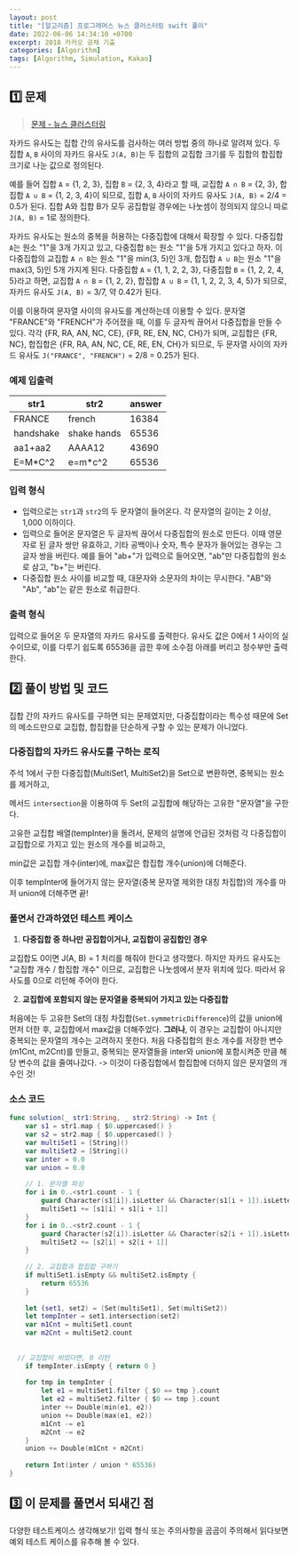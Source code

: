 ```yaml
---
layout: post
title: "[알고리즘] 프로그래머스 뉴스 클러스터링 swift 풀이"
date: 2022-06-06 14:34:10 +0700
excerpt: 2018 카카오 공채 기출
categories: [Algorithm]
tags: [Algorithm, Simulation, Kakao]
---
```


## **1️⃣ 문제**

> [문제 - 뉴스 클러스터링](https://programmers.co.kr/learn/courses/30/lessons/17677)

자카드 유사도는 집합 간의 유사도를 검사하는 여러 방법 중의 하나로 알려져 있다. 두 집합 `A`, `B` 사이의 자카드 유사도 `J(A, B)`는 두 집합의 교집합 크기를 두 집합의 합집합 크기로 나눈 값으로 정의된다.

예를 들어 집합 `A` = {1, 2, 3}, 집합 `B` = {2, 3, 4}라고 할 때, 교집합 `A ∩ B` = {2, 3}, 합집합 `A ∪ B` = {1, 2, 3, 4}이 되므로, 집합 `A`, `B` 사이의 자카드 유사도 `J(A, B)` = 2/4 = 0.5가 된다. 집합 A와 집합 B가 모두 공집합일 경우에는 나눗셈이 정의되지 않으니 따로 `J(A, B)` = 1로 정의한다.

자카드 유사도는 원소의 중복을 허용하는 다중집합에 대해서 확장할 수 있다. 다중집합 `A`는 원소 "1"을 3개 가지고 있고, 다중집합 `B`는 원소 "1"을 5개 가지고 있다고 하자. 이 다중집합의 교집합 `A ∩ B`는 원소 "1"을 min(3, 5)인 3개, 합집합 `A ∪ B`는 원소 "1"을 max(3, 5)인 5개 가지게 된다. 다중집합 `A` = {1, 1, 2, 2, 3}, 다중집합 `B` = {1, 2, 2, 4, 5}라고 하면, 교집합 `A ∩ B` = {1, 2, 2}, 합집합 `A ∪ B` = {1, 1, 2, 2, 3, 4, 5}가 되므로, 자카드 유사도 `J(A, B)` = 3/7, 약 0.42가 된다.

이를 이용하여 문자열 사이의 유사도를 계산하는데 이용할 수 있다. 문자열 "FRANCE"와 "FRENCH"가 주어졌을 때, 이를 두 글자씩 끊어서 다중집합을 만들 수 있다. 각각 {FR, RA, AN, NC, CE}, {FR, RE, EN, NC, CH}가 되며, 교집합은 {FR, NC}, 합집합은 {FR, RA, AN, NC, CE, RE, EN, CH}가 되므로, 두 문자열 사이의 자카드 유사도 `J("FRANCE", "FRENCH")` = 2/8 = 0.25가 된다.

### 예제 입출력

| str1      | str2        | answer |
| --------- | ----------- | ------ |
| FRANCE    | french      | 16384  |
| handshake | shake hands | 65536  |
| aa1+aa2   | AAAA12      | 43690  |
| E=M*C^2   | e=m*c^2     | 65536  |

### 입력 형식

- 입력으로는 `str1`과 `str2`의 두 문자열이 들어온다. 각 문자열의 길이는 2 이상, 1,000 이하이다.
- 입력으로 들어온 문자열은 두 글자씩 끊어서 다중집합의 원소로 만든다. 이때 영문자로 된 글자 쌍만 유효하고, 기타 공백이나 숫자, 특수 문자가 들어있는 경우는 그 글자 쌍을 버린다. 예를 들어 "ab+"가 입력으로 들어오면, "ab"만 다중집합의 원소로 삼고, "b+"는 버린다.
- 다중집합 원소 사이를 비교할 때, 대문자와 소문자의 차이는 무시한다. "AB"와 "Ab", "ab"는 같은 원소로 취급한다.

### 출력 형식

입력으로 들어온 두 문자열의 자카드 유사도를 출력한다. 유사도 값은 0에서 1 사이의 실수이므로, 이를 다루기 쉽도록 65536을 곱한 후에 소수점 아래를 버리고 정수부만 출력한다.

## 2️⃣ 풀이 방법 및 코드

집합 간의 자카드 유사도를 구하면 되는 문제였지만, 다중집합이라는 특수성 때문에 Set의 메소드만으로 교집합, 합집합을 단순하게 구할 수 있는 문제가 아니었다.

### 다중집합의 자카드 유사도를 구하는 로직

주석 1에서 구한 다중집합(MultiSet1, MultiSet2)을 Set으로 변환하면, 중복되는 원소를 제거하고,

메서드 `intersection`을 이용하여 두 Set의 교집합에 해당하는 고유한 "문자열"을 구한다.



고유한 교집합 배열(tempInter)을 돌려서, 문제의 설명에 언급된 것처럼 각 다중집합이 교집합으로 가지고 있는 원소의 개수를 비교하고,

min값은 교집합 개수(inter)에, max값은 합집합 개수(union)에 더해준다.

이후 tempInter에 들어가지 않는 문자열(중복 문자열 제외한 대칭 차집합)의 개수를 마저 union에 더해주면 끝!



### 풀면서 간과하였던 테스트 케이스

1. **다중집합 중 하나만 공집합이거나, 교집합이 공집합인 경우**

교집합도 0이면 J(A, B) = 1 처리를 해줘야 한다고 생각했다.
하지만 자카드 유사도는 "교집합 개수 / 합집합 개수" 이므로, 교집합은 나눗셈에서 분자 위치에 있다. 따라서 유사도를 0으로 리턴해 주어야 한다.

2. **교집합에 포함되지 않는 문자열을 중복되어 가지고 있는 다중집합**

처음에는 두 고유한 Set의 대칭 차집합(`Set.symmetricDifference`)의 값을 union에 먼저 더한 후, 교집합에서 max값을 더해주었다.
**그러나**, 이 경우는 교집합이 아니지만 중복되는 문자열의 개수는 고려하지 못한다.
처음 다중집합의 원소 개수를 저장한 변수(m1Cnt, m2Cnt)를 만들고, 중복되는 문자열들을 inter와 union에 포함시켜준 만큼 해당 변수의 값을 줄여나갔다. -> 이것이 다중집합에서 합집합에 더하지 않은 문자열의 개수인 것!

### 소스 코드

``` swift
func solution(_ str1:String, _ str2:String) -> Int {
    var s1 = str1.map { $0.uppercased() }
    var s2 = str2.map { $0.uppercased() }
    var multiSet1 = [String]()
    var multiSet2 = [String]()
    var inter = 0.0
    var union = 0.0
    
    // 1. 문자열 파싱
    for i in 0..<str1.count - 1 {
        guard Character(s1[i]).isLetter && Character(s1[i + 1]).isLetter else { continue }
        multiSet1 += [s1[i] + s1[i + 1]]
    }
    for i in 0..<str2.count - 1 {
        guard Character(s2[i]).isLetter && Character(s2[i + 1]).isLetter else { continue }
        multiSet2 += [s2[i] + s2[i + 1]]
    }
    
    // 2. 교집합과 합집합 구하기
    if multiSet1.isEmpty && multiSet2.isEmpty {
        return 65536
    }
    
    let (set1, set2) = (Set(multiSet1), Set(multiSet2))
    let tempInter = set1.intersection(set2)
    var m1Cnt = multiSet1.count
    var m2Cnt = multiSet2.count
    
  
  // 교집합이 비었다면, 0 리턴
  	if tempInter.isEmpty { return 0 }
    
    for tmp in tempInter {
        let e1 = multiSet1.filter { $0 == tmp }.count
        let e2 = multiSet2.filter { $0 == tmp }.count
        inter += Double(min(e1, e2))
        union += Double(max(e1, e2))
        m1Cnt -= e1
        m2Cnt -= e2
    }
    union += Double(m1Cnt + m2Cnt)
    
    return Int(inter / union * 65536)
}
```



## 3️⃣ 이 문제를 풀면서 되새긴 점

다양한 테스트케이스 생각해보기! 입력 형식 또는 주의사항을 곰곰이 주의해서 읽다보면 예외 테스트 케이스를 유추해 볼 수 있다.
